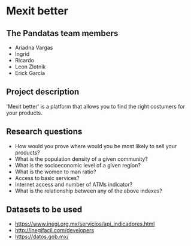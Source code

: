 # Mexit better

## The Pandatas team members
- Ariadna Vargas
- Ingrid 
- Ricardo
- Leon Zlotnik
- Erick García

## Project description
'Mexit better' is a platform that allows you to find the right costumers for your products.

## Research questions
- How would you prove where would you be most likely to sell your products?
- What is the population density of a given community?
- What is the socioeconomic level of a given region?
- What is the women to man ratio?
- Access to basic services?
- Internet access and number of ATMs indicator?
- What is the relationship between any of the above indexes?

## Datasets to be used
- https://www.inegi.org.mx/servicios/api_indicadores.html
- http://inegifacil.com/developers
- https://datos.gob.mx/
